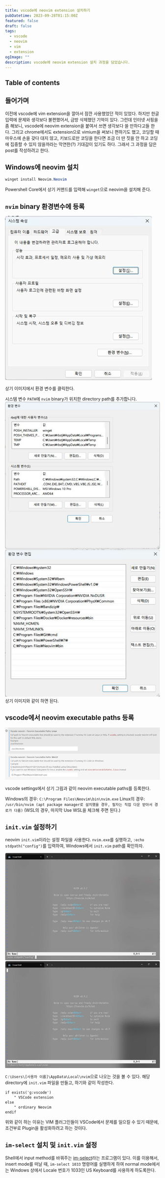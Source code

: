 ```yaml
---
title: vscode에 neovim extension 설치하기
pubDatetime: 2023-09-28T01:15:00Z
featured: false
draft: false
tags:
  - vscode
  - neovim
  - vim
  - extension
ogImage: ""
description: vscode에 neovim extension 설치 과정을 담았습니다.
---
```


## Table of contents

## 들어가며

이전에 vscode에 vim extension을 깔아서 잠깐 사용했었던 적이 있었다.
하지만 한글 입력에 문제와 생각보다 불편했어서, 금방 삭제했던 기억이 있다.
그런데 인터넷 서핑을 좀 해보니, vscode에 neovim extension을 붙여서 쓰면 생각보다 쓸 만하다고들 한다.
그리고 chrome에서도 extension으로 vimium을 써보니 편하기도 했고, 코딩할 때 마우스에 손을 갖다 대지 않고, 키보드로만 코딩을 한다면 조금 더 딴 짓을 안 하고 코딩에 집중할 수 있지 않을까라는 막연한(?) 기대감이 있기도 하다.
그래서 그 과정을 담은 post를 작성하려고 한다.

## Windows에 neovim 설치

```powershell
winget install Neovim.Neovim
```

Powershell Core에서 상기 커맨드를 입력해 `winget`으로 neovim을 설치해 준다.

## `nvim` binary 환경변수에 등록

![](/src/assets/image/install-neovim-extension-on-vscode-1695832925388.jpeg)

상기 이미지에서 환경 변수를 클릭한다.

시스템 변수 `PATH`에 `nvim` binary가 위치한 directory path를 추가합니다.
![](/src/assets/image/install-neovim-extension-on-vscode-1695833078369.jpeg)
![](/src/assets/image/install-neovim-extension-on-vscode-1695833307604.jpeg)
상기 이미지와 같이 하면 된다.

## vscode에서 neovim executable paths 등록

![](/src/assets/image/install-neovim-extension-on-vscode-1695833833572.jpeg)

vscode settings에서 상기 그림과 같이 neovim executable paths를 등록한다.

Windows의 경우: `C:\Program Files\Neovim\bin\nvim.exe`
Linux의 경우: `/usr/bin/nvim (apt package manager로 설치했을 경우, 필자는 직접 다운 받아서 경로가 다름)` (WSL의 경우, 마지막 Use WSL을 체크해 주면 된다.)

## `init.vim` 설정하기

neovim `init.vim`이라는 설정 파일을 사용한다.
`nvim.exe`를 실행하고, `:echo stdpath("config")`를 입력하여, Windows에서 `init.vim` path를 확인하자.

![](/src/assets/image/install-neovim-extension-on-vscode-1695877500411.jpeg)
![](/src/assets/image/install-neovim-extension-on-vscode-1695877517915.jpeg)

`C:\Users\[사용자 이름]\AppData\Local\nvim`으로 나오는 것을 볼 수 있다.
해당 directory에 `init.vim` 파일을 만들고, 하기와 같이 작성한다.

```vim
if exists('g:vscode')
    " VSCode extension
else
    " ordinary Neovim
endif
```

위와 같이 하는 이유는 VIM 플러그인들이 VSCode에서 문제를 일으킬 수 있기 때문에, 조건부로 Plugin을 활성화하려고 하는 것이다.

## `im-select` 설치 및 `init.vim` 설정

Shell에서 input method를 바꿔주는 [im-select](https://github.com/daipeihust/im-select)라는 프로그램이 있다.
이를 이용해서, insert mode를 떠날 때, `im-select 1033` 명령어를 실행하게 하여 normal mode에서는 Windows 상에서 Locale 번호가 1033인 US Keyboard를 사용하게 하도록한다.
